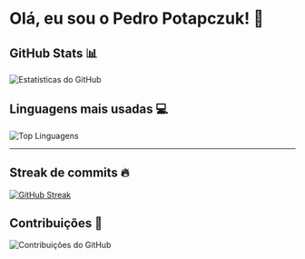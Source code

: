 # Olá, eu sou o Pedro Potapczuk! 👋

## GitHub Stats 📊
![Estatísticas do GitHub](https://github-readme-stats.vercel.app/api?username=pdroowkjj&show_icons=true&theme=dark)

## Linguagens mais usadas 💻
![Top Linguagens](https://github-readme-stats.vercel.app/api/top-langs/?username=pdroowkjj&layout=compact&theme=dark)

---

## Streak de commits 🔥
[![GitHub Streak](https://streak-stats.demolab.com?user=pdroowkjj&theme=dark)](https://git.io/streak-stats)

## Contribuições 🌱
![Contribuições do GitHub](https://github-profile-summary-cards.vercel.app/api/cards/profile-details?username=pdroowkjj&theme=dracula)
